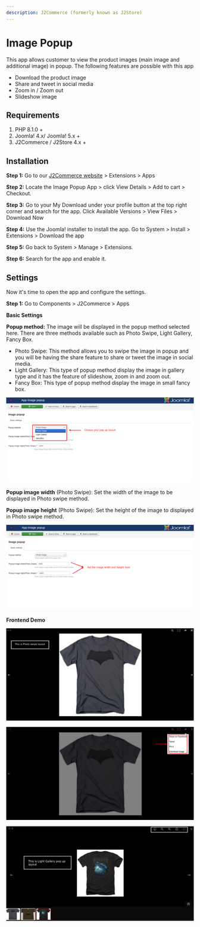 ```yaml
---
description: J2Commerce (formerly known as J2Store)
---
```


# Image Popup

This app allows customer to view the product images (main image and additional image) in popup. The following features are possible with this app

* Download the product image
* Share and tweet in social media
* Zoom in / Zoom out
* Slideshow image

## Requirements <a href="#requirements" id="requirements"></a>

1. PHP 8.1.0 +
2. Joomla! 4.x/ Joomla! 5.x +
3. J2Commerce / J2Store 4.x +

## Installation <a href="#installation" id="installation"></a>

**Step 1:** Go to our [J2Commerce website](https://www.j2commerce.com/) > Extensions > Apps

**Step 2:** Locate the Image Popup App > click View Details > Add to cart > Checkout.&#x20;

**Step 3:** Go to your My Download under your profile button at the top right corner and search for the app. Click Available Versions > View Files > Download Now

**Step 4:** Use the Joomla! installer to install the app. Go to System > Install > Extensions > Download the app

**Step 5:** Go back to System > Manage > Extensions.

**Step 6:** Search for the app and enable it.

## Settings <a href="#settings" id="settings"></a>

Now it's time to open the app and configure the settings.&#x20;

**Step 1:** Go to Components > J2Commerce > Apps&#x20;

**Basic Settings**

**Popup method:** The image will be displayed in the popup method selected here. There are three methods available such as Photo Swipe, Light Gallery, Fancy Box.

* Photo Swipe: This method allows you to swipe the image in popup and you will be having the share feature to share or tweet the image in social media.
* Light Gallery: This type of popup method display the image in gallery type and it has the feature of slideshow, zoom in and zoom out.
* Fancy Box: This type of popup method display the image in small fancy box.

![ip01](https://raw.githubusercontent.com/j2store/doc-images/master/apps/image-pop-up/image_popup_01.png)

**Popup image width** (Photo Swipe): Set the width of the image to be displayed in Photo swipe method.

**Popup image height** (Photo Swipe): Set the height of the image to displayed in Photo swipe method.

![ip02](https://raw.githubusercontent.com/j2store/doc-images/master/apps/image-pop-up/image_popup_02.png)

**Frontend Demo**

![ip03](https://raw.githubusercontent.com/j2store/doc-images/master/apps/image-pop-up/image_popup_03.png)

![ip04](https://raw.githubusercontent.com/j2store/doc-images/master/apps/image-pop-up/image_popup_04.png)

![ip05](https://raw.githubusercontent.com/j2store/doc-images/master/apps/image-pop-up/image_popup_05.png)
